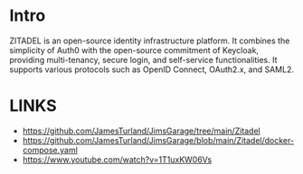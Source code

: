 # Intro

ZITADEL is an open-source identity infrastructure platform. It combines the simplicity of Auth0 with the open-source commitment of Keycloak, providing multi-tenancy, secure login, and self-service functionalities. It supports various protocols such as OpenID Connect, OAuth2.x, and SAML2.

# LINKS

- https://github.com/JamesTurland/JimsGarage/tree/main/Zitadel
- https://github.com/JamesTurland/JimsGarage/blob/main/Zitadel/docker-compose.yaml
- https://www.youtube.com/watch?v=1T1uxKW06Vs